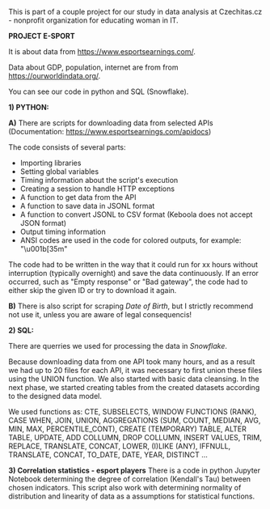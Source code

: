 This is part of a couple project for our study in data analysis at Czechitas.cz - nonprofit organization for educating woman in IT.

**PROJECT E-SPORT**

It is about data from https://www.esportsearnings.com/.

Data about GDP, population, internet are from from https://ourworldindata.org/.

You can see our code in python and SQL (Snowflake).

**1) PYTHON:**

**A)** There are scripts for downloading data from selected APIs (Documentation: https://www.esportsearnings.com/apidocs)

The code consists of several parts:
- Importing libraries
- Setting global variables
- Timing information about the script's execution
- Creating a session to handle HTTP exceptions
- A function to get data from the API
- A function to save data in JSONL format
- A function to convert JSONL to CSV format (Keboola does not accept JSON format)
- Output timing information
- ANSI codes are used in the code for colored outputs, for example: "\u001b[35m"

The code had to be written in the way that it could run for xx hours without interruption (typically overnight) and save the data continuously. If an error occurred, such as "Empty response" or "Bad gateway", the code had to either skip the given ID or try to download it again.

**B)** There is also script for scraping _Date of Birth_, but I strictly recommend not use it, unless you are aware of legal consequencis!

**2) SQL:**

There are querries we used for processing the data in _Snowflake_.

Because downloading data from one API took many hours, and as a result we had up to 20 files for each API, it was necessary to first union these files using the UNION function. We also started with basic data cleansing.
In the next phase, we started creating tables from the created datasets according to the designed data model.

We used functions as: CTE, SUBSELECTS, WINDOW FUNCTIONS (RANK), CASE WHEN, JOIN, UNION, AGGREGATIONS (SUM, COUNT, MEDIAN, AVG, MIN, MAX, PERCENTILE_CONT), CREATE (TEMPORARY) TABLE, ALTER TABLE,  UPDATE, ADD COLLUMN, DROP COLLUMN, INSERT VALUES, TRIM, REPLACE, TRANSLATE, CONCAT, LOWER, (I)LIKE (ANY), IFFNULL, TRANSLATE, CONCAT, TO_DATE, DATE, YEAR, DISTINCT ...

**3) Correlation statistics - esport players**
There is a code in python Jupyter Notebook determining the degree of correlation (Kendall's Tau) between chosen indicators. This script also work with determining normality of distribution and linearity of data as a assumptions for statistical functions.